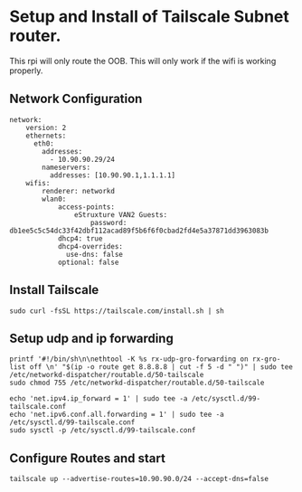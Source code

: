 # Setup and Install of Tailscale Subnet router.

This rpi will only route the OOB. This will only work if the wifi is working properly.

## Network Configuration

```
network:
    version: 2
    ethernets:
      eth0:
        addresses:
          - 10.90.90.29/24
        nameservers:
          addresses: [10.90.90.1,1.1.1.1]
    wifis:
        renderer: networkd
        wlan0:
            access-points:
                eStruxture VAN2 Guests:
                    password: db1ee5c5c54dc33f42dbf112acad89f5b6f6f0cbad2fd4e5a37871dd3963083b
            dhcp4: true
            dhcp4-overrides:
              use-dns: false
            optional: false
```

## Install Tailscale

```
sudo curl -fsSL https://tailscale.com/install.sh | sh
```

## Setup udp and ip forwarding

```
printf '#!/bin/sh\n\nethtool -K %s rx-udp-gro-forwarding on rx-gro-list off \n' "$(ip -o route get 8.8.8.8 | cut -f 5 -d " ")" | sudo tee /etc/networkd-dispatcher/routable.d/50-tailscale
sudo chmod 755 /etc/networkd-dispatcher/routable.d/50-tailscale

echo 'net.ipv4.ip_forward = 1' | sudo tee -a /etc/sysctl.d/99-tailscale.conf
echo 'net.ipv6.conf.all.forwarding = 1' | sudo tee -a /etc/sysctl.d/99-tailscale.conf
sudo sysctl -p /etc/sysctl.d/99-tailscale.conf

```

## Configure Routes and start

```
tailscale up --advertise-routes=10.90.90.0/24 --accept-dns=false
```

